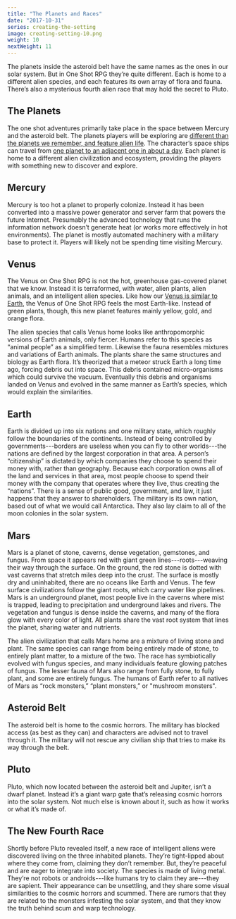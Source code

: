 ```yaml
---
title: "The Planets and Races"
date: "2017-10-31"
series: creating-the-setting
image: creating-setting-10.png
weight: 10
nextWeight: 11
---
```


The planets inside the asteroid belt have the same names as the ones in our solar system. But in One Shot RPG they’re quite different. Each is home to a different alien species, and each features its own array of flora and fauna. There’s also a mysterious fourth alien race that may hold the secret to Pluto.<!--more-->

## The Planets
The one shot adventures primarily take place in the space between Mercury and the asteroid belt. The planets players will be exploring are [different than the planets we remember, and feature alien life](/blog/creating-the-setting/better-elevator-pitch/#adding-interest). The character’s space ships can travel from [one planet to an adjacent one in about a day](/blog/creating-the-setting/technology-and-the-military/#spaceships). Each planet is home to a different alien civilization and ecosystem, providing the players with something new to discover and explore.

## Mercury
Mercury is too hot a planet to properly colonize. Instead it has been converted into a massive power generator and server farm that powers the future Internet. Presumably the advanced technology that runs the information network doesn’t generate heat (or works more effectively in hot environments). The planet is mostly automated machinery with a military base to protect it. Players will likely not be spending time visiting Mercury.

## Venus
The Venus on One Shot RPG is not the hot, greenhouse gas-covered planet that we know. Instead it is terraformed, with water, alien plants, alien animals, and an intelligent alien species. Like how our [Venus is similar to Earth](https://solarsystem.nasa.gov/planets/venus), the Venus of One Shot RPG feels the most Earth-like. Instead of green plants, though, this new planet features mainly yellow, gold, and orange flora.

The alien species that calls Venus home looks like anthropomorphic versions of Earth animals, only fiercer. Humans refer to this species as “animal people” as a simplified term. Likewise the fauna resembles mixtures and variations of Earth animals. The plants share the same structures and biology as Earth flora. It’s theorized that a meteor struck Earth a long time ago, forcing debris out into space. This debris contained micro-organisms which could survive the vacuum. Eventually this debris and organisms landed on Venus and evolved in the same manner as Earth’s species, which would explain the similarities.

## Earth
Earth is divided up into six nations and one military state, which roughly follow the boundaries of the continents. Instead of being controlled by governments---borders are useless when you can fly to other worlds---the nations are defined by the largest corporation in that area. A person’s “citizenship” is dictated by which companies they choose to spend their money with, rather than geography. Because each corporation owns all of the land and services in that area, most people choose to spend their money with the company that operates where they live, thus creating the “nations”. There is a sense of public good, government, and law, it just happens that they answer to shareholders. The military is its own nation, based out of what we would call Antarctica. They also lay claim to all of the moon colonies in the solar system.

## Mars
Mars is a planet of stone, caverns, dense vegetation, gemstones, and fungus. From space it appears red with giant green lines---roots---weaving their way through the surface. On the ground, the red stone is dotted with vast caverns that stretch miles deep into the crust. The surface is mostly dry and uninhabited, there are no oceans like Earth and Venus. The few surface civilizations follow the giant roots, which carry water like pipelines. Mars is an underground planet, most people live in the caverns where mist is trapped, leading to precipitation and underground lakes and rivers. The vegetation and fungus is dense inside the caverns, and many of the flora glow with every color of light. All plants share the vast root system that lines the planet, sharing water and nutrients.

The alien civilization that calls Mars home are a mixture of living stone and plant. The same species can range from being entirely made of stone, to entirely plant matter, to a mixture of the two. The race has symbiotically evolved with fungus species, and many individuals feature glowing patches of fungus. The lesser fauna of Mars also range from fully stone, to fully plant, and some are entirely fungus. The humans of Earth refer to all natives of Mars as “rock monsters,” “plant monsters,” or "mushroom monsters".

## Asteroid Belt
The asteroid belt is home to the cosmic horrors. The military has blocked access (as best as they can) and characters are advised not to travel through it. The military will not rescue any civilian ship that tries to make its way through the belt.

## Pluto
Pluto, which now located between the asteroid belt and Jupiter, isn’t a dwarf planet. Instead it’s a giant warp gate that’s releasing cosmic horrors into the solar system. Not much else is known about it, such as how it works or what it’s made of.

## The New Fourth Race
Shortly before Pluto revealed itself, a new race of intelligent aliens were discovered living on the three inhabited planets. They’re tight-lipped about where they come from, claiming they don’t remember. But, they’re peaceful and are eager to integrate into society. The species is made of living metal. They’re not robots or androids---like humans try to claim they are---they are sapient. Their appearance can be unsettling, and they share some visual similarities to the cosmic horrors and scummed. There are rumors that they are related to the monsters infesting the solar system, and that they know the truth behind scum and warp technology.
